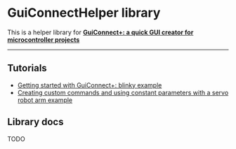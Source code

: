 # GuiConnectHelper library
This is a helper library for **[GuiConnect+: a quick GUI creator for microcontroller projects](https://play.google.com/store/apps/details?id=com.zmdev.protoplus)**
__________

## Tutorials
* [Getting started with GuiConnect+: blinky example]()
* [Creating custom commands and using constant parameters with a servo robot arm example]()

## Library docs

TODO
